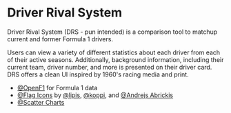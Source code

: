 # Driver Rival System

Driver Rival System (DRS - pun intended) is a comparison tool to matchup current and former Formula 1 drivers.

Users can view a variety of different statistics about each driver from each of their active seasons. Additionally, background information, including their current team, driver number, and more is presented on their driver card. DRS offers a clean UI inspired by 1960's racing media and print.

- [@OpenF1](https://openf1.org) for Formula 1 data
- [@Flag Icons](https://github.com/lipis/flag-icons) by [@lipis](https://github.com/lipis), [@koppi](https://github.com/koppi), and [@Andrejs Abrickis](https://x.com/andrejsabrickis)
- [@Scatter Charts](https://recharts.org/en-US)

